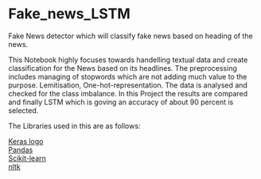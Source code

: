 # Fake_news_LSTM
Fake News detector which will classify fake news based on heading of the news.

This Notebook highly focuses towards handelling textual data and create classification for the News based on its headlines. The preprocessing includes managing of stopwords which are not adding much value to the purpose. Lemitisation, One-hot-representation. The data is analysed and checked for the class imbalance. In this Project the results are compared and finally LSTM which is goving an accuracy of about 90 percent is selected.

The Libraries used in this are as follows:

[Keras logo](/images/keras.jpeg)<br>
[Pandas](/images/pandas.jpeg)<br>
[Scikit-learn](/images/sklearn.jpeg)<br>
[nltk](/images/nltk.jpeg)
